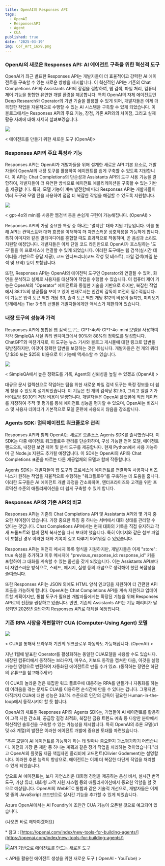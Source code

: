 ```yaml
---
title: OpenAI의 Responses API
tags:
  - OpenAI
  - ResponsesAPI
  - Agent
  - CUA
published: true
date: '2025-03-19'
img: CoT_Art_16x9.png
---
```


### **OpenAI의 새로운 Responses API: AI 에이전트 구축을 위한 혁신적 도구**

OpenAI가 최근 발표한 Responses API는 개발자들이 더 효율적이고 강력한 AI 에이전트를 구축할 수 있는 새로운 방향을 제시합니다. 이 혁신적인 API는 기존의 Chat Completions API와 Assistants API의 장점을 결합하여, 웹 검색, 파일 처리, 컴퓨터 제어 기능을 통합한 유연한 개발 환경을 제공합니다. 특히 OpenAI의 자체 에이전트인 Deep Research와 Operator의 기반 기술을 활용할 수 있게 되어, 개발자들은 이제 더 복잡한 작업을 자율적으로 수행할 수 있는 AI 시스템을 구축할 수 있게 되었습니다. 이 블로그에서는 Responses API의 주요 기능, 장점, 기존 API와의 차이점, 그리고 실제 활용 사례에 대해 자세히 살펴보겠습니다.

![](https://img1.daumcdn.net/thumb/R1280x0.fjpg/?fname=http://t1.daumcdn.net/brunch/service/user/qbf/image/-AWFMsSH_uft7GrALK7EB_ekqNE)

< 에이전트를 만들기 위한 새로운 도구 (OpenAI)>

### **Responses API의 주요 특징과 기능**

Responses API는 OpenAI가 개발자들을 위해 설계한 새로운 API 기본 요소로, 개발자들이 OpenAI의 내장 도구를 활용하여 에이전트를 쉽게 구축할 수 있도록 지원합니다. 이 API는 Chat Completions의 단순성과 Assistants API의 도구 사용 기능을 결합하여, 개발자들이 더 유연한 방식으로 에이전트 애플리케이션을 구축할 수 있는 기반을 제공합니다. 특히, 모델 기능이 계속 발전함에 따라 Responses API는 개발자들이 여러 도구와 모델 턴을 사용하여 점점 더 복잡한 작업을 해결할 수 있도록 지원합니다.

![](https://img1.daumcdn.net/thumb/R1280x0.fjpg/?fname=http://t1.daumcdn.net/brunch/service/user/qbf/image/bu-nu2hSgz8xft1C4QchZrR_myg.jpeg)

< gpt-4o와 mini를 사용한 웹검색 등을 손쉽게 구현이 가능해집니다. (OpenAI) >

Responses API의 가장 중요한 특징 중 하나는 '멀티턴' 대화 지원 기능입니다. 이를 통해 API는 컨텍스트와 대화 흐름을 이해하여 더 자연스러운 상호작용을 가능하게 합니다. 특히 이미지와 같은 멀티미디어를 혼합할 때도 효과적으로 작동하며, 곧 음성과 소리도 지원할 예정입니다. 개발자들은 이제 단일 코드 라인만으로 OpenAI가 호스팅하는 '도구'들을 이 프로세스에 연결할 수 있게 되었습니다. 이러한 도구에는 웹 검색(실시간 데이터를 기반으로 응답 제공), 코드 인터프리터(코드 작성 및 테스트), 파일 검색(파일 분석 및 요약) 등이 포함됩니다.

또한, Responses API는 OpenAI의 에이전틱 도구인 Operator와 연결될 수 있어, 화면을 분석하고 실제로 사용자를 대신하여 작업을 수행할 수 있습니다. 이 컴퓨터 제어 기능은 OpenAI의 "Operator" 에이전트와 동일한 기술을 기반으로 하지만, 복잡한 작업에서 38.1%의 성공률을 보이고 있어 현재로서는 인간의 감독이 여전히 필수적입니다. 이 기능은 입력 토큰 백만 개당 $3, 출력 토큰 백만 개당 $12의 비용이 들지만, 미리보기 단계에서는 Tier 3-5의 선별된 개발자들에게만 액세스가 제한되어 있습니다.

### **내장 도구의 성능과 가격**

Responses API에 통합된 웹 검색 도구는 GPT-4o와 GPT-4o-mini 모델을 사용하여 각각 SimpleQA 사실 쿼리 벤치마크에서 90%와 88%의 정확도를 달성합니다. ChatGPT와 마찬가지로, 이 도구는 뉴스 기사와 블로그 게시물에 대한 링크로 답변을 뒷받침하지만, 이것이 정확한 답변을 보장하는 것은 아닙니다. 개발자들은 천 개의 쿼리당 $30 또는 $25의 비용으로 이 기능에 액세스할 수 있습니다.

![](https://img1.daumcdn.net/thumb/R1280x0.fjpg/?fname=http://t1.daumcdn.net/brunch/service/user/qbf/image/PVBXMNMb97pfeX-3Nd6V7L7TmDc.jpeg)

< SimpleQA에서 높은 정확도를 기록, Agent의 신뢰성을 높일 수 있겠죠 (OpenAI) >

대규모 문서 컬렉션으로 작업하는 팀을 위한 새로운 파일 검색 도구는 특정 정보를 더 쉽게 찾을 수 있도록 설계되었습니다. 이 기능은 천 개의 검색당 $2.50, 그리고 일일 기가바이트당 $0.10의 저장 비용이 발생합니다. 개발자들은 OpenAI 플랫폼에 직접 데이터를 저장하여 추적 및 평가를 통해 에이전트 성능을 평가할 수 있으며, OpenAI는 비즈니스 및 사용자 데이터가 기본적으로 모델 훈련에 사용되지 않음을 강조합니다.

### **Agents SDK: 멀티에이전트 워크플로우 관리**

Responses API와 함께 OpenAI는 새로운 오픈소스 Agents SDK를 출시했습니다. 이 SDK는 다중 에이전트 워크플로우 관리를 단순화하며, 구성 가능한 언어 모델, 에이전트 핸드오프, 내장된 보안 제어 및 분석 도구를 제공합니다. 현재 Python에서 사용 가능하며 곧 Node.js 지원도 추가될 예정입니다. 이 SDK는 OpenAI의 API와 Chat Completions 표준을 따르는 다른 제공업체의 모델과 함께 작동합니다.

Agents SDK는 개발자들이 웹 도구와 프로세스에 에이전트를 연결하여 사용자나 비즈니스가 원하는 작업을 자율적으로 수행하는 "워크플로우"를 구축하는 데 도움을 줍니다. 이러한 도구들은 AI 에이전트 개발 과정을 간소화하여, 엔터프라이즈와 고객을 위한 프로덕션 수준의 애플리케이션을 더 쉽게 구축할 수 있게 합니다.

### **Responses API와 기존 API의 비교**

Responses API는 기존의 Chat Completions API 및 Assistants API와 몇 가지 중요한 차이점이 있습니다. 가장 중요한 특징 중 하나는 서버에서 대화 상태를 관리할 수 있다는 것입니다. Chat Completions API에서는 현재 대화의 기록을 직접 유지하고 각 새 프롬프트와 함께 전체 복사본을 다시 보내야 했습니다. 특히 이미지와 같은 첨부 파일이 포함된 경우 이러한 대화 기록이 길고 다루기 어려워질 수 있었습니다.

Responses API는 여전히 메시지 목록 형식을 지원하지만, 개발자들은 이제 "store": true 속성을 추가하고 이후 메시지에 "previous\_response\_id: response\_id" 키를 포함하여 그 대화를 계속할 수 있는 옵션을 갖게 되었습니다. 이는 Assistants API보다 더 자연스러운 방식으로, 스레드, 메시지, 실행 등의 개념으로 생각해야 했던 복잡성을 줄여줍니다.

또한 Responses API는 JSON 외에도 HTML 양식 인코딩을 지원하여 더 간편한 API 호출을 가능하게 합니다. OpenAI는 Chat Completions API를 계속 지원하고 업데이트할 계획이지만, 통합 도구가 필요한 개발자들에게는 확장된 기능을 위해 Responses API로의 전환을 권장하고 있습니다. 반면, 기존의 Assistants API는 기능 패리티가 달성되면 2026년 중반까지 Responses API로 대체될 예정입니다.

### **기존 RPA 시장을 개편할까? CUA (Computer-Using Agent) 모델**

![](https://img1.daumcdn.net/thumb/R1280x0.fjpg/?fname=http://t1.daumcdn.net/brunch/service/user/qbf/image/EzLTL-NOALrzQxVoR61xtz74AtA.jpeg)

< CUA를 통해서 브라우저 기반의 워크플로우 자동화도 가능해집니다. (OpenAI) >

지난 1월에 발표한 Operator를 활성화하는 동일한 CUA모델을 사용할 수도 있습니다. 내장된 컴퓨터에서 동작하는 브라우저, 마우스, 키보드 동작을 캡쳐한 다음, 이것을 실행가능한 명령으로 변환하여 자동화된 에이전트로 만들 수가 있죠. (동작하는 장면은 하단의 유튜브를 참고해주세요) 

이 CUA의 놀라운 점은 복잡한 워크 플로우에 대응하는 RPA를 만들거나 자동화를 하는데 어려움을 겪는 문제도 CUA를 이용하면 순식간에 만들 수 있다는 겁니다. 그렇지만, 아직까지 CUA에 대한 성능은 38.1% 수준으로 인간의 감독이 필요한 Human-in-the-loop에서 동작시켜야 할 듯 합니다. 

OpenAI의 새로운 Responses API와 Agents SDK는, 기업들이 AI 에이전트를 활용하여 고객 지원 간소화, 공급망 결정 최적화, 복잡한 금융 트렌드 예측 등 다양한 분야에서 혁신적인 솔루션을 구축할 수 있는 가능성을 제시합니다. 특히 OpenAI의 추론 모델(o1 및 o3 계열)의 발전은 이러한 에이전트 개발에 중요한 토대를 마련했습니다.

"추론 모델이 AI 에이전트를 가능하게 하는 데 얼마나 중요한지 과소평가하기 어렵습니다. 이전의 가장 큰 제한 중 하나는 계획과 같은 장기 작업을 처리하는 것이었습니다."라고 OpenAI의 플랫폼 제품 책임자인 올리비에 고드먼트(Olivier Godement)는 설명합니다. 이러한 추론 능력의 향상으로, 에이전트는 이제 더 복잡한 다단계 작업을 처리할 수 있게 되었습니다.

앞으로 AI 에이전트는, 보다 자연스러운 대화형 경험을 제공하는 음성 비서, 실시간 번역 도구, 가상 튜터, 대화형 고객 지원 시스템 등의 애플리케이션에서 중요한 역할을 할 것으로 예상됩니다. OpenAI의 WebRTC 통합과 같은 기술적 개선으로, 개발자들은 이제 몇 줄의 JavaScript 코드만으로 실시간 기능을 추가할 수 있게 되었습니다.

Azure OpenAI에서는 AI Foundry에 조만간 CUA 기능이 오픈될 것으로 예고되어 있습니다. 

(나오면 바로 해봐야겠어요)

\* 참고 : [https://openai.com/index/new-tools-for-building-agents/](https://openai.com/index/new-tools-for-building-agents/)

[![API 기반으로 에이전트를 만드는 새로운 도구](https://i.ytimg.com/vi/hciNKcLwSes/hqdefault.jpg)](https://youtu.be/hciNKcLwSes)

< API를 활용한 에이전트 생성을 위한 새로운 도구 ( OpenAI - YouTube) >
